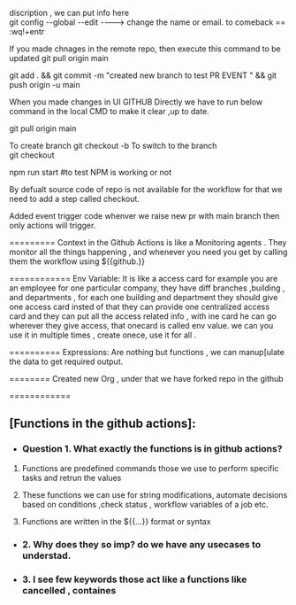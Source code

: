 discription , we can put info here  
git config --global --edit ----> change the name or email. to comeback ==  :wq!+entr

If you made chnages in the remote repo, then execute this command to be updated
git pull origin main

git add . && git commit -m "created new branch to test PR EVENT  " && git push origin -u main

When you made changes in UI GITHUB Directly we have to run below command in the local CMD to make it clear ,up to date.

git pull origin main

To create branch
git checkout -b <branch name>
To switch to the branch  
git checkout <branch name>

npm run start #to test NPM is working or not

By defualt source code of repo is not available for the workflow for that we need to add a step called checkout.

Added event trigger code whenver we raise new pr with main branch then only actions will trigger.

=========
Context in the Github Actions is like a Monitoring agents .
They monitor all the things happening , and whenever you need you get by calling them  the workflow using ${{github.<v name>}} 

============
Env Variable:
It is like a access card for example you are an employee for one particular company, they have diff branches ,building , and departments , for each one building and department they should give one access card insted of that they can provide one centralized access card and they can put all the access related info , with ine card he can go wherever they give access, that onecard is called env value. we can you use it in multiple times , create onece, use it for all . 

==========
Expressions: Are nothing but functions  , we can manup[ulate the data to get required output.

========
Created new Org , under that we have forked repo in the github

============
## [Functions in the github actions]:
- ### Question 1. What exactly the functions is in github actions?

1. Functions are predefined commands those we use to perform specific tasks and retrun the values

2. These functions we can use for string modifications, automate decisions based on conditions ,check status , workflow variables of a job etc.

3. Functions are written in the ${{...}} format or syntax

- ### 2. Why does they so imp? do we have any usecases to understad. 

- ### 3. I see few keywords those act like a functions like cancelled , containes
